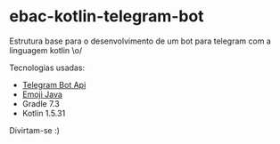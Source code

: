 # ebac-kotlin-telegram-bot


Estrutura base para o desenvolvimento de um bot para telegram com a linguagem kotlin \o/


Tecnologias usadas:
* [Telegram Bot Api](https://core.telegram.org/bots/api)
* [Emoji Java](https://github.com/vdurmont/emoji-java)
* Gradle 7.3
* Kotlin 1.5.31

Divirtam-se :)